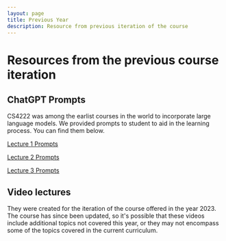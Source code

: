 ```yaml
---
layout: page
title: Previous Year
description: Resource from previous iteration of the course
---
```


# Resources from the previous course iteration

## ChatGPT Prompts

CS4222 was among the earlist courses in the world to incorporate large language models. We provided prompts to student to aid in the learning process. You can find them below.

[Lecture 1 Prompts](https://weiserlab.github.io/ambuj/cs4222_chatgpt)

[Lecture 2 Prompts](https://weiserlab.github.io/ambuj/cs4222_chatgpt) 

[Lecture 3 Prompts](https://weiserlab.github.io/ambuj/cs4222_chatgpt)


## Video lectures


They were created for the  iteration of the course offered in the year 2023. The course has since been updated, so it's possible that these videos include additional topics not covered this year, or they may not encompass some of the topics covered in the current curriculum.